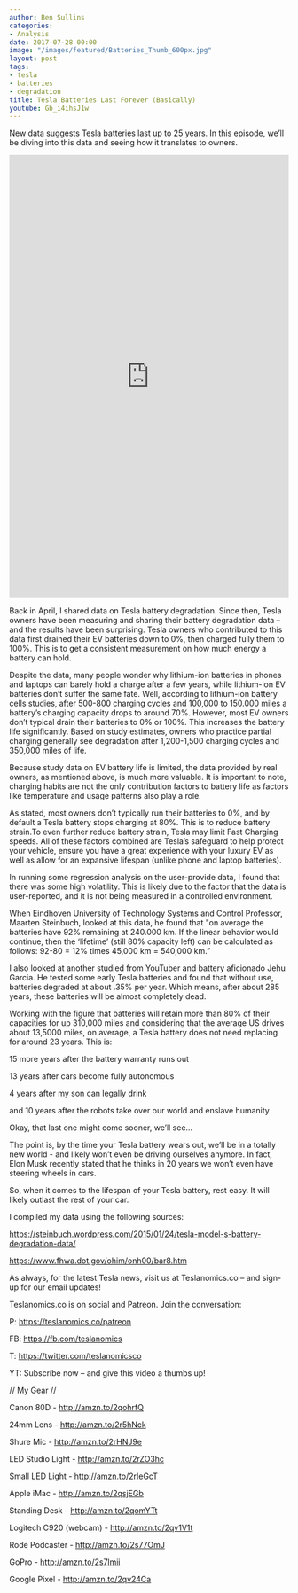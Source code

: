 ```yaml
---
author: Ben Sullins
categories:
- Analysis
date: 2017-07-28 00:00
image: "/images/featured/Batteries_Thumb_600px.jpg"
layout: post
tags:
- tesla
- batteries
- degradation
title: Tesla Batteries Last Forever (Basically)
youtube: Gb_i4ihsJ1w
---
```

New data suggests Tesla batteries last up to 25 years. In this episode, we’ll be diving into this data and seeing how it translates to owners.

<iframe frameborder="0" marginheight="0" marginwidth="0" allowtransparency="true" class="tableauViz" style="display: block; width: 100%; height: 800px; margin: 0px; padding: 0px; border: none;" width="100%" height="800px" src="https://public.tableau.com/shared/F4KGMBCMN?:embed=y&:showVizHome=no&:hoswidtt_url=https%3A%2F%2Fpublic.tableau.com%2F&:tabs=yes&:toolbar=yes&:animate_transition=yes&:display_static_image=no&:display_spinner=no&:display_overlay=yes&:display_count=yes"></iframe>

Back in April, I shared data on Tesla battery degradation. Since then, Tesla owners  have been measuring and sharing their battery degradation data – and the results have been surprising. Tesla owners who contributed to this data first drained their EV batteries down to 0%, then charged fully them to 100%. This is to get a consistent measurement on how much energy a battery can hold.

Despite the data, many people wonder why lithium-ion batteries in phones and laptops can barely hold a charge after a few years, while lithium-ion EV batteries don’t suffer the same fate. Well, according to lithium-ion battery cells studies, after 500-800 charging cycles and 100,000 to 150.000 miles a battery’s charging capacity drops to around 70%. However, most EV owners don’t typical drain their batteries to 0% or 100%. This increases the battery life significantly. Based on study estimates, owners who practice partial charging generally see degradation after 1,200-1,500 charging cycles and 350,000 miles of life.

Because study data on EV battery life is limited, the data provided by real owners, as mentioned above, is much more valuable. It is important to note, charging habits are not the only contribution factors to battery life as factors like temperature and usage patterns also play a role.

As stated, most owners don’t typically run their batteries to 0%, and by default a Tesla battery stops charging at 80%. This is to reduce battery strain.To even further reduce battery strain, Tesla may limit Fast Charging speeds. All of these factors combined are Tesla’s safeguard to help protect your vehicle, ensure you have a great experience with your luxury EV as well as allow for an expansive lifespan (unlike phone and laptop batteries).

In running some regression analysis on the user-provide data, I found that there was some high volatility. This is likely due to the factor that the data is user-reported, and it is not being measured in a controlled environment.

When Eindhoven University of Technology Systems and Control Professor, Maarten Steinbuch, looked at this data, he found that "on average the batteries have 92% remaining at 240.000 km. If the linear behavior would continue, then the ‘lifetime’ (still 80% capacity left) can be calculated as follows: 92-80 = 12% times 45,000 km = 540,000 km.”

I also looked at another studied from YouTuber and battery aficionado Jehu Garcia. He tested some early Tesla batteries and found that without use, batteries degraded at about .35% per year. Which means, after about 285 years, these batteries will be almost completely dead.

Working with the figure that batteries will retain more than 80% of their capacities for up 310,000 miles and considering that the average US drives about 13,5000 miles, on average, a Tesla battery does not need replacing for around 23 years. This is:

15 more years after the battery warranty runs out

13 years after cars become fully autonomous

4 years after my son can legally drink

and 10 years after the robots take over our world and enslave humanity

Okay, that last one might come sooner, we’ll see…

The point is, by the time your Tesla battery wears out, we’ll be in a totally new world - and likely won’t even be driving ourselves anymore. In fact, Elon Musk  recently stated that he thinks in 20 years we won’t even have steering wheels in cars.

So, when it comes to the lifespan of your Tesla battery, rest easy. It will likely outlast the rest of your car.

I compiled my data using the following sources:

https://steinbuch.wordpress.com/2015/01/24/tesla-model-s-battery-degradation-data/

https://www.fhwa.dot.gov/ohim/onh00/bar8.htm

As always, for the latest Tesla news, visit us at Teslanomics.co – and sign-up for our email updates!

Teslanomics.co is on social and Patreon. Join the conversation:

P: https://teslanomics.co/patreon

FB: https://fb.com/teslanomics

T: https://twitter.com/teslanomicsco

YT: Subscribe now – and give this video a thumbs up!

// My Gear //

Canon 80D - http://amzn.to/2qohrfQ

24mm Lens - http://amzn.to/2r5hNck

Shure Mic - http://amzn.to/2rHNJ9e

LED Studio Light - http://amzn.to/2rZO3hc

Small LED Light - http://amzn.to/2rIeGcT

Apple iMac - http://amzn.to/2qsjEGb

Standing Desk - http://amzn.to/2qomYTt

Logitech C920 (webcam) - http://amzn.to/2qv1V1t

Rode Podcaster - http://amzn.to/2s77OmJ

GoPro - http://amzn.to/2s7lmii

Google Pixel - http://amzn.to/2qv24Ca